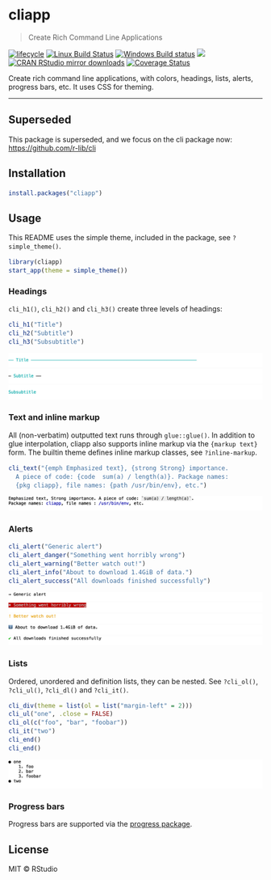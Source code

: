 cliapp
================


> Create Rich Command Line Applications

[![lifecycle](https://img.shields.io/badge/lifecycle-superseded-blue.svg)](https://www.tidyverse.org/lifecycle/)
[![Linux Build Status](https://travis-ci.org/r-lib/cliapp.svg?branch=master)](https://travis-ci.org/r-lib/cliapp)
[![Windows Build status](https://ci.appveyor.com/api/projects/status/github/r-lib/cliapp?svg=true)](https://ci.appveyor.com/project/gaborcsardi/cliapp)
[![](https://www.r-pkg.org/badges/version/cliapp)](https://www.r-pkg.org/pkg/cliapp)
[![CRAN RStudio mirror downloads](https://cranlogs.r-pkg.org/badges/cliapp)](https://www.r-pkg.org/pkg/cliapp)
[![Coverage Status](https://img.shields.io/codecov/c/github/r-lib/cliapp/master.svg)](https://codecov.io/github/r-lib/cliapp?branch=master)

Create rich command line applications, with colors, headings, lists, alerts,
progress bars, etc. It uses CSS for theming.

---

## Superseded

This package is superseded, and we focus on the cli package now:
https://github.com/r-lib/cli

## Installation

``` r
install.packages("cliapp")
```

## Usage

This README uses the simple theme, included in the package, see
`?simple_theme()`.

``` r
library(cliapp)
start_app(theme = simple_theme())
```

### Headings

`cli_h1()`, `cli_h2()` and `cli_h3()` create three levels of headings:

``` r
cli_h1("Title")
cli_h2("Subtitle")
cli_h3("Subsubtitle")
```

![](man/figures/headings-1.png)<!-- -->![](man/figures/headings-2.png)<!-- -->![](man/figures/headings-3.png)<!-- -->

### Text and inline markup

All (non-verbatim) outputted text runs through `glue::glue()`. In
addition to glue interpolation, cliapp also supports inline markup via
the `{markup text}` form. The builtin theme defines inline markup
classes, see `?inline-markup`.

``` r
cli_text("{emph Emphasized text}, {strong Strong} importance.
  A piece of code: {code  sum(a) / length(a)}. Package names:
  {pkg cliapp}, file names: {path /usr/bin/env}, etc.")
```

![](man/figures/inline-markup-1.png)<!-- -->

### Alerts

``` r
cli_alert("Generic alert")
cli_alert_danger("Something went horribly wrong")
cli_alert_warning("Better watch out!")
cli_alert_info("About to download 1.4GiB of data.")
cli_alert_success("All downloads finished successfully")
```

![](man/figures/alerts-1.png)<!-- -->![](man/figures/alerts-2.png)<!-- -->![](man/figures/alerts-3.png)<!-- -->![](man/figures/alerts-4.png)<!-- -->![](man/figures/alerts-5.png)<!-- -->

### Lists

Ordered, unordered and definition lists, they can be nested. See
`?cli_ol()`, `?cli_ul()`, `?cli_dl()` and `?cli_it()`.

``` r
cli_div(theme = list(ol = list("margin-left" = 2)))
cli_ul("one", .close = FALSE)
cli_ol(c("foo", "bar", "foobar"))
cli_it("two")
cli_end()
cli_end()
```

![](man/figures/lists-1.png)<!-- -->

### Progress bars

Progress bars are supported via the [progress
package](https://github.com/r-lib/progress).

## License

MIT © RStudio

